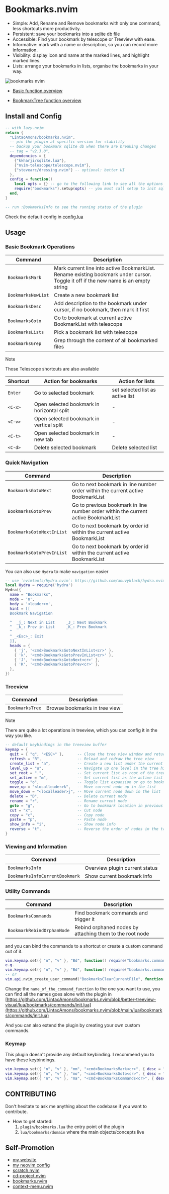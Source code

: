 # Bookmarks.nvim

- Simple: Add, Rename and Remove bookmarks with only one command, less shortcuts more productivity.
- Persistent: save your bookmarks into a sqlite db file
- Accessible: Find your bookmark by telescope or Treeview with ease.
- Informative: mark with a name or description, so you can record more information.
- Visibility: display icon and name at the marked lines, and highlight marked lines.
- Lists: arrange your bookmarks in lists, organise the bookmarks in your way.

![bookmarks nvim](https://github.com/user-attachments/assets/dd8ed4d0-8f36-4f32-b066-0594ef218df0)

- [Basic function overview](https://www.youtube.com/watch?v=RoyXQYauiLo)

- [BookmarkTree function overview](https://youtu.be/TUCn1mqSI6Q)

## Install and Config

```lua
-- with lazy.nvim
return {
  "LintaoAmons/bookmarks.nvim",
  -- pin the plugin at specific version for stability
  -- backup your bookmark sqlite db when there are breaking changes
  -- tag = "v2.3.0",
  dependencies = {
    {"kkharji/sqlite.lua"},
    {"nvim-telescope/telescope.nvim"},
    {"stevearc/dressing.nvim"} -- optional: better UI
  },
  config = function()
    local opts = {} -- go to the following link to see all the options in the deafult config file
    require("bookmarks").setup(opts) -- you must call setup to init sqlite db
  end,
}

-- run :BookmarksInfo to see the running status of the plugin
```

Check the default config in [config.lua](./lua/bookmarks/config.lua)

## Usage

### Basic Bookmark Operations

| Command            | Description                                                                                                                         |
| ------------------ | ----------------------------------------------------------------------------------------------------------------------------------- |
| `BookmarksMark`    | Mark current line into active BookmarkList. Rename existing bookmark under cursor. Toggle it off if the new name is an empty string |
| `BookmarksNewList` | Create a new bookmark list                                                                                                          |
| `BookmarksDesc`    | Add description to the bookmark under cursor, if no bookmark, then mark it first                                                    |
| `BookmarksGoto`    | Go to bookmark at current active BookmarkList with telescope                                                                        |
| `BookmarksLists`   | Pick a bookmark list with telescope                                                                                                 |
| `BookmarksGrep`            | Grep through the content of all bookmarked files         |

> [!NOTE]
> Those Telescope shortcuts are also available

| Shortcut | Action for bookmarks                       | Action for lists                 |
| -------- | ------------------------------------------ | -------------------------------- |
| `Enter`  | Go to selected bookmark                    | set selected list as active list |
| `<C-x>`  | Open selected bookmark in horizontal split | -                                |
| `<C-v>`  | Open selected bookmark in vertical split   | -                                |
| `<C-t>`  | Open selected bookmark in new tab          | -                                |
| `<C-d>`  | Delete selected bookmark                   | Delete selected list             |

### Quick Navigation

| Command                   | Description                                                                         |
| ------------------------- | ----------------------------------------------------------------------------------- |
| `BookmarksGotoNext`       | Go to next bookmark in line number order within the current active BookmarkList     |
| `BookmarksGotoPrev`       | Go to previous bookmark in line number order within the current active BookmarkList |
| `BookmarksGotoNextInList` | Go to next bookmark by order id within the current active BookmarkList              |
| `BookmarksGotoPrevInList` | Go to next bookmark by order id within the current active BookmarkList              |

You can also use `Hydra` to make `navigation` easier

```lua
-- use `nvimtools/hydra.nvim`: https://github.com/anuvyklack/hydra.nvim/issues/104
local Hydra = require('hydra')
Hydra({
  name = "Bookmarks",
  mode = 'n',
  body = '<leader>m',
  hint = [[
  Bookmark Navigation

  ^  _j_: Next in List     _J_: Next Bookmark
  ^  _k_: Prev in List     _K_: Prev Bookmark
  ^
  ^ _<Esc>_: Exit
  ]],
  heads = {
    { 'j', '<cmd>BookmarksGotoNextInList<cr>' },
    { 'k', '<cmd>BookmarksGotoPrevInList<cr>' },
    { 'J', '<cmd>BookmarksGotoNext<cr>' },
    { 'K', '<cmd>BookmarksGotoPrev<cr>' },
  },
})
```

### Treeview

| Command         | Description                   |
| --------------- | ----------------------------- |
| `BookmarksTree` | Browse bookmarks in tree view |

> [!NOTE]
> There are quite a lot operations in treeview, which you can config it in the way you like.

```lua
-- default keybindings in the treeview buffer
keymap = {
  quit = { "q", "<ESC>" },      -- Close the tree view window and return to previous window
  refresh = "R",                -- Reload and redraw the tree view
  create_list = "a",            -- Create a new list under the current node
  level_up = "u",               -- Navigate up one level in the tree hierarchy
  set_root = ".",               -- Set current list as root of the tree view, also set as active list
  set_active = "m",             -- Set current list as the active list for bookmarks
  toggle = "o",                 -- Toggle list expansion or go to bookmark location
  move_up = "<localleader>k",   -- Move current node up in the list
  move_down = "<localleader>j", -- Move current node down in the list
  delete = "D",                 -- Delete current node
  rename = "r",                 -- Rename current node
  goto = "g",                   -- Go to bookmark location in previous window
  cut = "x",                    -- Cut node
  copy = "c",                   -- Copy node
  paste = "p",                  -- Paste node
  show_info = "i",              -- Show node info
  reverse = "t",                -- Reverse the order of nodes in the tree view
}
```

### Viewing and Information

| Command                        | Description                    |
| ------------------------------ | ------------------------------ |
| `BookmarksInfo`                | Overview plugin current status |
| `BookmarksInfoCurrentBookmark` | Show current bookmark info     |

### Utility Commands

| Command                    | Description                                              |
| -------------------------- | -------------------------------------------------------- |
| `BookmarksCommands`        | Find bookmark commands and trigger it                    |
| `BookmarkRebindOrphanNode` | Rebind orphaned nodes by attaching them to the root node |

and you can bind the commands to a shortcut or create a custom command out of it.

```lua
vim.keymap.set({ "n", "v" }, "Bd", function() require("bookmarks.commands").name_of_the_command_function() end, { desc = "Booksmark Clear Line" })
e.g.
vim.keymap.set({ "n", "v" }, "Bd", function() require("bookmarks.commands").delete_mark_of_current_file() end, { desc = "Booksmark Clear Line" })
-- or
vim.api.nvim_create_user_command("BookmarksClearCurrentFile", function() require("bookmarks.commands").delete_mark_of_current_file() end, {})
```
Change the `name_of_the_command_function` to the one you want to use, you can find all the names goes alone with the plugin in [https://github.com/LintaoAmons/bookmarks.nvim/blob/better-treeview-visual/lua/bookmarks/commands/init.lua](https://github.com/LintaoAmons/bookmarks.nvim/blob/main/lua/bookmarks/commands/init.lua)

And you can also extend the plugin by creating your own custom commands.

### Keymap

This plugin doesn't provide any default keybinding. I recommend you to have these keybindings.

```lua
vim.keymap.set({ "n", "v" }, "mm", "<cmd>BookmarksMark<cr>", { desc = "Mark current line into active BookmarkList." })
vim.keymap.set({ "n", "v" }, "mo", "<cmd>BookmarksGoto<cr>", { desc = "Go to bookmark at current active BookmarkList" })
vim.keymap.set({ "n", "v" }, "ma", "<cmd>BookmarksCommands<cr>", { desc = "Find and trigger a bookmark command." })
```

## CONTRIBUTING

Don't hesitate to ask me anything about the codebase if you want to contribute.

- How to get started:
  1. `plugin/bookmarks.lua` the entry point of the plugin
  2. `lua/bookmarks/domain` where the main objects/concepts live

## Self-Promotion

- [my website](https://oatnil.top)
- [my neovim config](https://github.com/LintaoAmons/VimEverywhere/tree/main/nvim)
- [scratch.nvim](https://github.com/LintaoAmons/scratch.nvim)
- [cd-project.nvim](https://github.com/LintaoAmons/cd-project.nvim)
- [bookmarks.nvim](https://github.com/LintaoAmons/bookmarks.nvim)
- [context-menu.nvim](https://github.com/LintaoAmons/context-menu.nvim)
